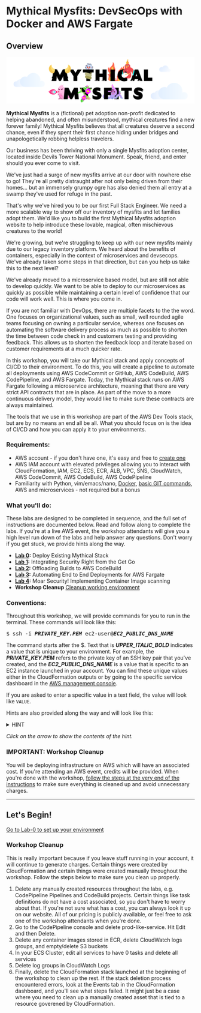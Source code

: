 # Mythical Mysfits: DevSecOps with Docker and AWS Fargate

## Overview
![mysfits-welcome](/images/mysfits-welcome.png)

**Mythical Mysfits** is a (fictional) pet adoption non-profit dedicated to helping abandoned, and often misunderstood, mythical creatures find a new forever family! Mythical Mysfits believes that all creatures deserve a second chance, even if they spent their first chance hiding under bridges and unapologetically robbing helpless travelers.

Our business has been thriving with only a single Mysfits adoption center, located inside Devils Tower National Monument. Speak, friend, and enter should you ever come to visit.

We've just had a surge of new mysfits arrive at our door with nowhere else to go!  They're all pretty distraught after not only being driven from their homes... but an immensely grumpy ogre has also denied them all entry at a swamp they've used for refuge in the past.  

That's why we've hired you to be our first Full Stack Engineer. We need a more scalable way to show off our inventory of mysfits and let families adopt them. We'd like you to build the first Mythical Mysfits adoption website to help introduce these lovable, magical, often mischievous creatures to the world!

We're growing, but we're struggling to keep up with our new mysfits mainly due to our legacy inventory platform.  We heard about the benefits of containers, especially in the context of microservices and devsecops. We've already taken some steps in that direction, but can you help us take this to the next level? 

We've already moved to a microservice based model, but are still not able to develop quickly. We want to be able to deploy to our microservices as quickly as possible while maintaining a certain level of confidence that our code will work well. This is where you come in.

If you are not familiar with DevOps, there are multiple facets to the the word. One focuses on organizational values, such as small, well rounded agile teams focusing on owning a particular service, whereas one focuses on automating the software delivery process as much as possible to shorten the time between code check in and customers testing and providing feedback. This allows us to shorten the feedback loop and iterate based on customer requirements at a much quicker rate. 

In this workshop, you will take our Mythical stack and apply concepts of CI/CD to their environment. To do this, you will create a pipeline to automate all deployments using AWS CodeCommit or GitHub, AWS CodeBuild, AWS CodePipeline, and AWS Fargate. Today, the Mythical stack runs on AWS Fargate following a microservice architecture, meaning that there are very strict API contracts that are in place. As part of the move to a more continuous delivery model, they would like to make sure these contracts are always maintained.

The tools that we use in this workshop are part of the AWS Dev Tools stack, but are by no means an end all be all. What you should focus on is the idea of CI/CD and how you can apply it to your environments.

### Requirements:
* AWS account - if you don't have one, it's easy and free to [create one](https://aws.amazon.com/)
* AWS IAM account with elevated privileges allowing you to interact with CloudFormation, IAM, EC2, ECS, ECR, ALB, VPC, SNS, CloudWatch, AWS CodeCommit, AWS CodeBuild, AWS CodePipeline
* Familiarity with Python, vim/emacs/nano, [Docker](https://www.docker.com/), [basic GIT commands](https://docs.aws.amazon.com/codecommit/latest/userguide/how-to-basic-git.html), AWS and microservices - not required but a bonus

### What you'll do:

These labs are designed to be completed in sequence, and the full set of instructions are documented below.  Read and follow along to complete the labs.  If you're at a live AWS event, the workshop attendants will give you a high level run down of the labs and help answer any questions.  Don't worry if you get stuck, we provide hints along the way.  

* **[Lab 0](Lab-0):** Deploy Existing Mythical Stack
* **[Lab 1](Lab-1):** Integrating Security Right from the Get Go
* **[Lab 2](Lab-2):** Offloading Builds to AWS CodeBuild
* **[Lab 3](Lab-3):** Automating End to End Deployments for AWS Fargate
* **[Lab 4](Lab-4):** Moar Security! Implementing Container Image scanning
* **Workshop Cleanup** [Cleanup working environment](#workshop-cleanup)

### Conventions:
Throughout this workshop, we will provide commands for you to run in the terminal.  These commands will look like this:

<pre>
$ ssh -i <b><i>PRIVATE_KEY.PEM</i></b> ec2-user@<b><i>EC2_PUBLIC_DNS_NAME</i></b>
</pre>

The command starts after the $.  Text that is ***UPPER_ITALIC_BOLD*** indicates a value that is unique to your environment.  For example, the ***PRIVATE\_KEY.PEM*** refers to the private key of an SSH key pair that you've created, and the ***EC2\_PUBLIC\_DNS\_NAME*** is a value that is specific to an EC2 instance launched in your account.  You can find these unique values either in the CloudFormation outputs or by going to the specific service dashboard in the [AWS management console](https://console.aws.amazon.com).

If you are asked to enter a specific value in a text field, the value will look like `VALUE`.

Hints are also provided along the way and will look like this:

<details>
<summary>HINT</summary>

**Nice work, you just revealed a hint!**
</details>


*Click on the arrow to show the contents of the hint.*

### IMPORTANT: Workshop Cleanup

You will be deploying infrastructure on AWS which will have an associated cost. If you're attending an AWS event, credits will be provided.  When you're done with the workshop, [follow the steps at the very end of the instructions](#workshop-cleanup) to make sure everything is cleaned up and avoid unnecessary charges.

* * *

## Let's Begin!

[Go to Lab-0 to set up your environment](Lab-0)

### Workshop Cleanup

This is really important because if you leave stuff running in your account, it will continue to generate charges.  Certain things were created by CloudFormation and certain things were created manually throughout the workshop.  Follow the steps below to make sure you clean up properly.  

1. Delete any manually created resources throughout the labs, e.g. CodePipeline Pipelines and CodeBuild projects.  Certain things like task definitions do not have a cost associated, so you don't have to worry about that.  If you're not sure what has a cost, you can always look it up on our website.  All of our pricing is publicly available, or feel free to ask one of the workshop attendants when you're done.
2. Go to the CodePipeline console and delete prod-like-service. Hit Edit and then Delete.
3. Delete any container images stored in ECR, delete CloudWatch logs groups, and empty/delete S3 buckets
4. In your ECS Cluster, edit all services to have 0 tasks and delete all services
5. Delete log groups in CloudWatch Logs
6. Finally, delete the CloudFormation stack launched at the beginning of the workshop to clean up the rest.  If the stack deletion process encountered errors, look at the Events tab in the CloudFormation dashboard, and you'll see what steps failed.  It might just be a case where you need to clean up a manually created asset that is tied to a resource goverened by CloudFormation.

